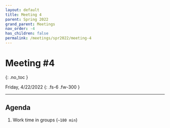 ```yaml
---
layout: default
title: Meeting 4
parent: Spring 2022
grand_parent: Meetings
nav_order: -4
has_children: false
permalink: /meetings/spr2022/meeting-4
---
```


# Meeting #4
{: .no_toc }

Friday, 4/22/2022
{: .fs-6 .fw-300 }

---

## Agenda
1. Work time in groups (`~180 min`)
